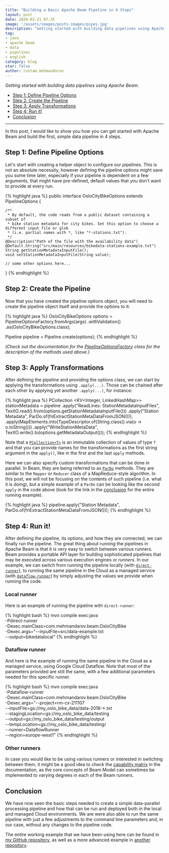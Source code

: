 ```yaml
---
title: "Building a Basic Apache Beam Pipeline in 4 Steps"
layout: post
date: 2020-02-21 07:35
image: '/assets/images/posts-images/pipes.jpg'
description: "Getting started with building data pipelines using Apache Beam"
tag:
- java
- apache beam
- data
- pipelines
- english
category: blog
star: false
author: rustam.mehmandarov
---
```


_Getting started with building data pipelines using Apache Beam._

- [Step 1: Define Pipeline Options](#step-1-define-pipeline-options)
- [Step 2: Create the Pipeline](#step-2-create-the-pipeline)
- [Step 3: Apply Transformations](#step-3-apply-transformations)
- [Step 4: Run it!](#step-4-run-it)
- [Conclusion](#conclusion)

---

In this post, I would like to show you how you can get started with Apache Beam and build the first, simple data pipeline in 4 steps.

## Step 1: Define Pipeline Options

Let's start with creating a helper object to configure our pipelines. This is not an absolute necessity, however defining the pipeline options might save you some time later, especially if your pipeline is dependent on a few arguments, that might have pre-defined, default values that you don't want to provide at every run.

{% highlight java %}
public interface OsloCityBikeOptions extends PipelineOptions {

    /**
     * By default, the code reads from a public dataset containing a subset of
     * bike station metadata for city bikes. Set this option to choose a different input file or glob
     * (i.e. partial names with *, like "*-stations.txt").
     */
    @Description("Path of the file with the availability data")
    @Default.String("src/main/resources/bikedata-stations-example.txt")
    String getStationMetadataInputFile();
    void setStationMetadataInputFile(String value);

    // some other options here...
}
{% endhighlight %}

## Step 2: Create the Pipeline

Now that you have created the pipeline options object, you will need to create the pipeline object itself and provide the options to it: 

{% highlight java %}
OsloCityBikeOptions options = 
        PipelineOptionsFactory.fromArgs(args)
                                .withValidation()
                                .as(OsloCityBikeOptions.class);

Pipeline pipeline = Pipeline.create(options);
{% endhighlight %}

(_Check out the documentation for the [PipelineOptionsFactory][2] class for the description of the methods used above._)


## Step 3: Apply Transformations

After defining the pipeline and providing the options class, we can start by applying the transformations using `.apply(...)`. Those can be chained after each other by applying yet another `.apply(...)`, for instance:

{% highlight java %}
PCollection <KV<Integer, LinkedHashMap>> stationMetadata = pipeline
                .apply("ReadLines: StationMetadataInputFiles", TextIO.read().from(options.getStationMetadataInputFile()))
                .apply("Station Metadata", ParDo.of(fnExtractStationMetaDataFromJSON()));
                .apply(MapElements.into(TypeDescriptor.of(String.class)).via(o -> o.toString()))
                .apply("WriteStationMetaData", TextIO.write().to(options.getMetadataOutput()));
{% endhighlight %}

Note that a [`PCollection<T>`][9] is an immutable collection of values of type `T` and that you can provide names for the transformations as the first string argument in the `apply()`, like in the first and the last `apply` methods.

Here we can also specify custom transformations that can be done in parallel. In Beam, they are being referred to as [`ParDo`][3] methods. They are similar to the `Mapper` or `Reducer` class of a MapReduce-style algorithm. In this post, we will not be focusing on the contents of such pipeline (i.e. what it is doing), but a simple example of a `ParDo` can be looking like the second `apply` in the code above (look for the link in the [conclusion](#conclusion) for the entire running example).

{% highlight java %}
pipeline.apply("Station Metadata", ParDo.of(fnExtractStationMetaDataFromJSON()));
{% endhighlight %}


## Step 4: Run it!

After defining the pipeline, its options, and how they are connected, we can finally run the pipeline. The great thing about running the pipelines in Apache Beam is that it is very easy to switch between various runners. Beam provides a portable API layer for building sophisticated pipelines that may be executed across various execution engines or _runners_. In our example, we can switch from running the pipeline locally (with [`direct-runner`][4]), to running the same pipeline in the Cloud as a managed service (with [`dataflow-runner`][5]) by simply adjusting the values we provide when running the code.

### Local runner

Here is an example of running the pipeline with `direct-runner`:

{% highlight bash %}
mvn compile exec:java \
      -Pdirect-runner \
      -Dexec.mainClass=com.mehmandarov.beam.OsloCityBike \
      -Dexec.args="--inputFile=src/data-example.txt \
      --output=bikedatalocal"
{% endhighlight %}

### Dataflow runner

And here is the example of running the same pipeline in the Cloud as a managed service, using Google Cloud Dataflow. Note that most of the parameters provided are still the same, with a few additional parameters needed for this specific runner.

{% highlight bash %}
mvn compile exec:java \
      -Pdataflow-runner \
      -Dexec.mainClass=com.mehmandarov.beam.OsloCityBike \
      -Dexec.args="--project=rm-cx-211107 \
      --inputFile=gs://my_oslo_bike_data/data-2018-*.txt \
      --stagingLocation=gs://my_oslo_bike_data/testing \
      --output=gs://my_oslo_bike_data/testing/output \
      --tempLocation=gs://my_oslo_bike_data/testing/ \
      --runner=DataflowRunner \
      --region=europe-west1"
{% endhighlight %}

### Other runners
In case you would like to be using various runners or interested in switching between them, it might be a good idea to check the [capability matrix][6] in the documentation, as the core concepts of Beam Model can sometimes be implemented to varying degrees in each of the Beam runners.

## Conclusion
We have now seen the basic steps needed to create a simple data-parallel processing pipeline and how that can be run and deployed both in the local and managed Cloud environments. We are were also able to run the same pipeline with just a few adjustments to the command line parameters and, in our case, without any changes to the pipeline code.

The entire working example that we have been using here can be found in [my GitHub repository][7], as well as a more advanced example in [another repository][8].


[1]: https://beam.apache.org/
[2]: https://beam.apache.org/releases/javadoc/2.19.0/org/apache/beam/sdk/options/PipelineOptionsFactory.html
[3]: https://beam.apache.org/releases/javadoc/2.19.0/org/apache/beam/sdk/transforms/ParDo.html
[4]: https://beam.apache.org/documentation/runners/direct/
[5]: https://beam.apache.org/documentation/runners/dataflow/
[6]: https://beam.apache.org/documentation/runners/capability-matrix/
[7]: https://github.com/mehmandarov/oslocitybike-basic-beam
[8]: https://github.com/mehmandarov/oslocitybike-beam
[9]: https://beam.apache.org/releases/javadoc/2.19.0/org/apache/beam/sdk/values/PCollection.html
